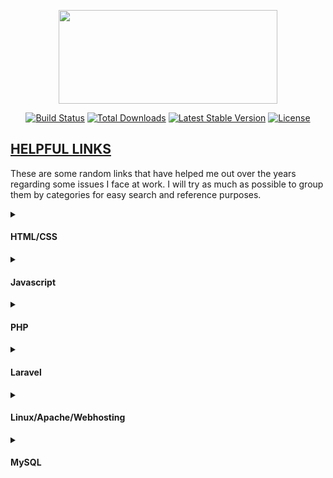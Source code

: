 <p align="center"><a href="https://dreywandowski.xyz/helpful_links/1064.svg" target="_blank"><img src="https://dreywandowski.xyz/images/10624.svg" width="350" height="150"></a></p>

<p align="center">
<a href="#"><img src="https://travis-ci.org/laravel/framework.svg" alt="Build Status"></a>
<a href="#"><img src="https://img.shields.io/packagist/dt/laravel/framework" alt="Total Downloads"></a>
<a href="#"><img src="https://img.shields.io/packagist/v/laravel/framework" alt="Latest Stable Version"></a>
<a href="#"><img src="https://img.shields.io/packagist/l/laravel/framework" alt="License"></a>
</p>

## <u>HELPFUL LINKS</u>

These are some random links that have helped me out over the years regarding some issues I face at work.
I will try as much as possible to group them by categories for easy search and reference purposes.

<details>
  <summary><h4>HTML/CSS</h4></summary>
  
  1. <i><a href="https://sweetalert2.github.io/"> Make awesome alerts for Web projects</a></i>
      
</details>
<details>
  <summary><h4>Javascript</h4></summary>
1. Regex for nigerian phone number:
```
   var regex2    = /234\d{11}$/; //For Phone Numbers in International Format (234xxxxxxxxxx)
     var gsm       = '23436377723000';
     var verify = gsm.includes("+");
     if(!gsm.match(regex2) || (verify)){
       console.log("Invalid Phone Number Specified. \nEnter Right Digit either in International Format 234xxxxxxxxxx");
      
     }
   
     else{
       console.log('coollllll, working' + verify );
       } ``` 
</details>
<details>
  <summary><h4>PHP</h4></summary>
  
  1. <i><a href="https://twitter.com/dreywandowski/status/1346514361725186049/"> Autoload</a></i>
      
</details>
<details>
  <summary><h4>Laravel</h4></summary>
  
  1. <i><a href="https://sweetalert2.github.io/"> Make awesome alerts for Web projects</a></i>
      
</details>
<details>
  <summary><h4>Linux/Apache/Webhosting</h4></summary>
  
  1. <i><a href="https://sweetalert2.github.io/"> Make awesome alerts for Web projects</a></i>
      
</details>
<details>
  <summary><h4>MySQL</h4></summary>
  
  1. Left Outer Join == Left Outer Join:
                          SELECT hmrs_persdet.staffid, title,surname,othnames,gender,mstatus,DATE_FORMAT(dofbirth,'%d/%m/%Y') as dofbirth,branch, nrank,nrank,DATE_FORMAT(dofemp,'%d/%m/%Y') as dofemp,DATE_FORMAT(confdate,'%d/%m/%Y') as confdate,emptype, dept,sstatus,superv,dept,sstate, CONCAT(saddr1,' ', saddr2,' ', saddr3) as address , semail as emails, conemail  as cemails, sgsm  as gsm, fname, desig  FROM `hmrs_persdet`
                        
                                        LEFT JOIN hmrs_contact as contact
                        
                                        on hmrs_persdet.staffid = contact.staffid
                        
                                        LEFT JOIN hmrs_uploads as uploads
                                        on hmrs_persdet.staffid = uploads.staffid
                        
                                        WHERE (docclass ='PHO')
                        
                                        and $this->status";
  2. Subquery:
   ```
   ``"SELECT staffid,title,surname,othnames,gender,mstatus,DATE_FORMAT(dofbirth,'%d/%m/%Y') as dofbirth,branch, nrank,nrank,DATE_FORMAT(dofemp,'%d/%m/%Y') as dofemp,DATE_FORMAT(confdate,'%d/%m/%Y') as confdate,emptype, dept,sstatus,superv,dept,sstate, (SELECT CONCAT(saddr1,' ', saddr2,' ', saddr3) as address from hmrs_contact where staffid ='$this->userid' ) as contact,(SELECT semail from hmrs_contact where staffid ='$this->userid') as emails, (SELECT conemail from hmrs_contact where staffid ='$this->userid') as cemails, (SELECT sgsm from hmrs_contact where staffid = '$this->userid') as gsm, (SELECT fname from hmrs_uploads where (staffid = '$this->userid')  and (docclass ='PHO')) as fname FROM `hmrs_persdet` where staffid = '$this->userid' ";
```

</details>
 
 


 
 
